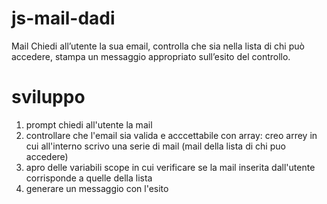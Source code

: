 js-mail-dadi
===
Mail
Chiedi all’utente la sua email,
controlla che sia nella lista di chi può accedere,
stampa un messaggio appropriato sull’esito del controllo.

# sviluppo
1. prompt chiedi all'utente la mail
2. controllare che l'email sia valida e acccettabile con array:
creo arrey in cui all'interno scrivo una serie di mail (mail della lista di chi puo accedere)
4. apro delle variabili scope in cui verificare se la mail inserita dall'utente corrisponde a quelle della lista
3. generare un messaggio con l'esito